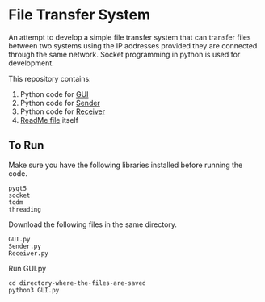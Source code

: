 # File Transfer System

An attempt to develop a simple file transfer system that can transfer files between two systems using the IP addresses provided they are connected through the same network. Socket programming in python is used for development.

This repository contains:

1. Python code for [GUI](GUI.py)
2. Python code for [Sender](Sender.py)
3. Python code for [Receiver](Receiver.py)
4. [ReadMe file](README.md) itself


## To Run

Make sure you have the following libraries installed before running the code.
```
pyqt5
socket
tqdm
threading
```

Download the following files in the same directory.
```
GUI.py
Sender.py
Receiver.py
```

Run GUI.py
```
cd directory-where-the-files-are-saved
python3 GUI.py
```
